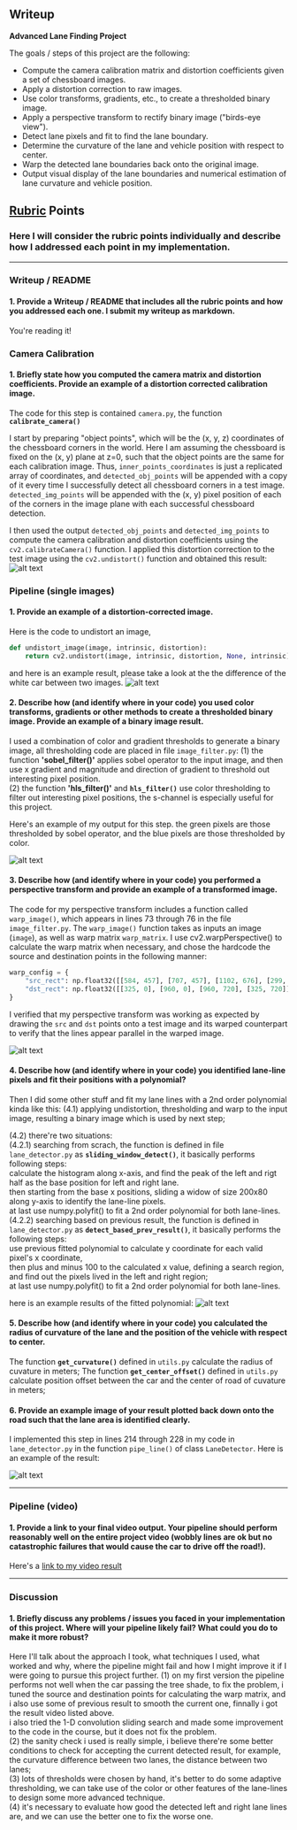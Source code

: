 ## Writeup

**Advanced Lane Finding Project**

The goals / steps of this project are the following:

* Compute the camera calibration matrix and distortion coefficients given a set of chessboard images.
* Apply a distortion correction to raw images.
* Use color transforms, gradients, etc., to create a thresholded binary image.
* Apply a perspective transform to rectify binary image ("birds-eye view").
* Detect lane pixels and fit to find the lane boundary.
* Determine the curvature of the lane and vehicle position with respect to center.
* Warp the detected lane boundaries back onto the original image.
* Output visual display of the lane boundaries and numerical estimation of lane curvature and vehicle position.

[//]: # (Image References)

[image1]: ./output_images/undistorted_chessboard.png "Undistorted Chessboard"
[image2]: ./output_images/undistorted_frame.png "Undistored Video Frame"
[image3]: ./output_images/thresholded_frame.png "Thresholded Example"
[image4]: ./output_images/warped_color_frame.png "Warped Example"
[image5]: ./output_images/fitted_curve.png "Fit Visual"
[image6]: ./output_images/detect_result.png "Output"
[video1]: ./project_video_output.mp4 "Video"

## [Rubric](https://review.udacity.com/#!/rubrics/571/view) Points

### Here I will consider the rubric points individually and describe how I addressed each point in my implementation.  

---

### Writeup / README

#### 1. Provide a Writeup / README that includes all the rubric points and how you addressed each one.  I submit my writeup as markdown.

You're reading it!

### Camera Calibration

#### 1. Briefly state how you computed the camera matrix and distortion coefficients. Provide an example of a distortion corrected calibration image.

The code for this step is contained `camera.py`, the function **`calibrate_camera() `**

I start by preparing "object points", which will be the (x, y, z) coordinates of the chessboard corners in the world. Here I am assuming the chessboard is fixed on the (x, y) plane at z=0, such that the object points are the same for each calibration image.  Thus, `inner_points_coordinates` is just a replicated array of coordinates, and `detected_obj_points` will be appended with a copy of it every time I successfully detect all chessboard corners in a test image.  `detected_img_points` will be appended with the (x, y) pixel position of each of the corners in the image plane with each successful chessboard detection.

I then used the output `detected_obj_points` and `detected_img_points` to compute the camera calibration and distortion coefficients using the `cv2.calibrateCamera()` function.  I applied this distortion correction to the test image using the `cv2.undistort()` function and obtained this result: 
![alt text][image1]

### Pipeline (single images)

#### 1. Provide an example of a distortion-corrected image.
Here is the code to undistort an image, 

```python
def undistort_image(image, intrinsic, distortion):
    return cv2.undistort(image, intrinsic, distortion, None, intrinsic)
```

and here is an example result,  please take a look at the the difference of the white car between two images.
![alt text][image2]

#### 2. Describe how (and identify where in your code) you used color transforms, gradients or other methods to create a thresholded binary image.  Provide an example of a binary image result.

I used a combination of color and gradient thresholds to generate a binary image, all thresholding code are placed in file `image_filter.py`: 
(1) the function **'sobel_filter()'** applies sobel operator to the input image, and then use x gradient and magnitude and direction of gradient to threshold out interesting pixel position.<br>
(2) the function  **'hls_filter()'** and **`hls_filter()`** use color thresholding to filter out interesting pixel positions, the s-channel is especially useful for this project.<br>

Here's an example of my output for this step. the green pixels are  those thresholded by sobel operator, and the blue pixels are those thresholded by color.

![alt text][image3]

#### 3. Describe how (and identify where in your code) you performed a perspective transform and provide an example of a transformed image.

The code for my perspective transform includes a function called `warp_image()`, which appears in lines 73 through 76 in the file `image_filter.py`.  The `warp_image()` function takes as inputs an image (`image`), as well as warp matrix `warp_matrix`.  I use cv2.warpPerspective() to calculate the warp matrix when necessary, and chose the hardcode the source and destination points in the following manner:

```python
warp_config = {
    "src_rect": np.float32([[584, 457], [707, 457], [1102, 676], [299, 676]]),
    "dst_rect": np.float32([[325, 0], [960, 0], [960, 720], [325, 720]]),
}
```
I verified that my perspective transform was working as expected by drawing the `src` and `dst` points onto a test image and its warped counterpart to verify that the lines appear parallel in the warped image.

![alt text][image4]

#### 4. Describe how (and identify where in your code) you identified lane-line pixels and fit their positions with a polynomial?

Then I did some other stuff and fit my lane lines with a 2nd order polynomial kinda like this:
(4.1) applying undistortion, thresholding and warp to the input image, resulting a binary image which is used by next step;<br>

(4.2) there're two situations:<br>
  (4.2.1) searching from scrach, the function is defined in file `lane_detector.py` as **`sliding_window_detect()`**, it basically performs following steps:<br>
            calculate the histogram along x-axis, and find the peak of the left and rigt half as the base position for left and right lane.<br>
            then starting from the base x positions, sliding a widow of size 200x80 along y-axis to identify the lane-line pixels.<br>
            at last use numpy.polyfit() to fit a 2nd order polynomial for both lane-lines.<br>
(4.2.2) searching based on previous result, the function is defined in `lane_detector.py` as **`detect_based_prev_result()`**, it basically performs the following steps:<br>
           use previous fitted polynomial to calculate y coordinate for each valid pixel's x coordinate,<br>
           then plus and minus 100 to the calculated x value, defining a search region, and find out the pixels lived in the left and right region;<br>
           at last use numpy.polyfit() to fit a 2nd order polynomial for both lane-lines.<br>


here is an example results of the fitted polynomial:
![alt text][image5]

#### 5. Describe how (and identify where in your code) you calculated the radius of curvature of the lane and the position of the vehicle with respect to center.

The function **`get_curvature()`** defined in `utils.py` calculate the radius of cuvature in meters;
The function **`get_center_offset()`** defined in `utils.py` calculate position offset between the car and  the center of road of cuvature in meters;

#### 6. Provide an example image of your result plotted back down onto the road such that the lane area is identified clearly.

I implemented this step in lines 214 through 228 in my code in `lane_detector.py` in the function `pipe_line()` of class `LaneDetector`.  Here is an example of the result:

![alt text][image6]

---

### Pipeline (video)

#### 1. Provide a link to your final video output.  Your pipeline should perform reasonably well on the entire project video (wobbly lines are ok but no catastrophic failures that would cause the car to drive off the road!).

Here's a [link to my video result](./project_video_output.mp4)

---

### Discussion

#### 1. Briefly discuss any problems / issues you faced in your implementation of this project.  Where will your pipeline likely fail?  What could you do to make it more robust?

Here I'll talk about the approach I took, what techniques I used, what worked and why, where the pipeline might fail and how I might improve it if I were going to pursue this project further. 
(1) on my first version the pipeline performs not well when the car passing the tree shade, to fix the problem, i tuned the source and destination points for calculating the warp matrix, and i also use some of previous result to smooth the current one, finnally i got the result video listed above. <br>
i also tried the 1-D convolution sliding search and made some improvement to the code in the course, but it does not fix the problem.<br>
(2) the sanity check i used is really simple, i believe there're some better conditions to check for accepting the current detected result, for example, the curvature difference between two lanes, the distance between two lanes;<br>
(3) lots of thresholds were chosen by hand, it's better to do some adaptive thresholding, we can take use of the color or other features of the lane-lines to design some more advanced technique. <br>
(4) it's necessary to evaluate how good the detected left and right lane lines are, and we can use the better one to fix the worse one.

